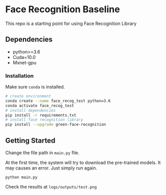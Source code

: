 # Face Recognition Baseline

This repo is a starting point for using Face Recognition Library

## Dependencies

* python>=3.6
* Cuda=10.0
* Mxnet-gpu

### Installation 

Make sure `conda` is installed. 

```bash
# create environment 
conda create --name face_recog_test python=3.6
conda activate face_recog_test
# install dependencies
pip install -r requirements.txt
# install face recognition library
pip install --upgrade green-face-recognition
```

## Getting Started
Change the file path in `main.py` file.  

At the first time, the system will try to download the pre-trained models. It may causes an error. Just simply run again. 

```
python main.py 
```

Check the results at `logs/outputs/test.png` 